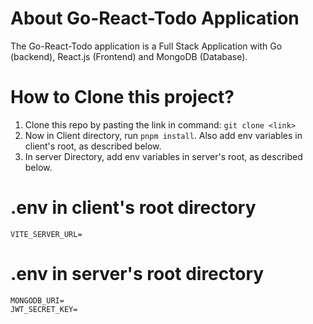 # About Go-React-Todo Application
The Go-React-Todo application is a Full Stack Application with Go (backend), React.js (Frontend) and MongoDB (Database).

# How to Clone this project?
1. Clone this repo by pasting the link in command: ```git clone <link>```
2. Now in Client directory, run ```pnpm install```. Also add env variables in client's root, as described below. 
3. In server Directory, add env variables in server's root, as described below.

# .env in client's root directory
```VITE_SERVER_URL=```

# .env in server's root directory
```MONGODB_URI= ``` <br/>
```JWT_SECRET_KEY= ```
